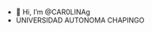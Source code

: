- 👋 Hi, I’m @CAR0LINAg
- UNIVERSIDAD AUTONOMA CHAPINGO 

<!---
CAR0LINAg/CAR0LINAg is a ✨ special ✨ repository because its `README.md` (this file) appears on your GitHub profile.
You can click the Preview link to take a look at your changes.
--->
